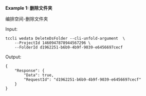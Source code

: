**Example 1: 删除文件夹**

编排空间-删除文件夹

Input: 

```
tccli wedata DeleteDsFolder --cli-unfold-argument  \
    --ProjectId 1460947878944567296 \
    --FolderId d1962251-b6b9-4b9f-9039-e6456697cecf
```

Output: 
```
{
    "Response": {
        "Data": true,
        "RequestId": "d1962251-b6b9-4b9f-9039-e6456697cecf"
    }
}
```

